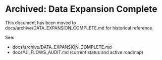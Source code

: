 # Archived: Data Expansion Complete

This document has been moved to docs/archive/DATA_EXPANSION_COMPLETE.md for historical reference.

See:
- docs/archive/DATA_EXPANSION_COMPLETE.md
- docs/UI_FLOWS_AUDIT.md (current status and active roadmap)
